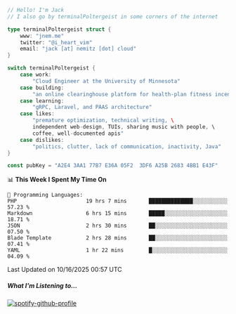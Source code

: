 ```go
// Hello! I'm Jack
// I also go by terminalPoltergeist in some corners of the internet

type terminalPoltergeist struct {
    www: "jnem.me"
    twitter: "@i_heart_vim"
    email: "jack [at] nemitz [dot] cloud"
}

switch terminalPoltergeist {
    case work:
        "Cloud Engineer at the University of Minnesota"
    case building:
        "an online clearinghouse platform for health-plan fitness incentive programs"
    case learning:
        "gRPC, Laravel, and PAAS architecture"
    case likes:
        "premature optimization, technical writing, \
        independent web-design, TUIs, sharing music with people, \
        coffee, well-documented apis"
    case dislikes:
        "politics, clutter, lack of communication, inactivity, Java"
}

const pubKey = "A2E4 3AA1 77B7 E36A 05F2  3DF6 A25B 2683 4BB1 E43F"
```

<!--START_SECTION:waka-->
📊 **This Week I Spent My Time On** 

```text
💬 Programming Languages: 
PHP                      19 hrs 7 mins       ██████████████░░░░░░░░░░░   57.23 % 
Markdown                 6 hrs 15 mins       █████░░░░░░░░░░░░░░░░░░░░   18.71 % 
JSON                     2 hrs 30 mins       ██░░░░░░░░░░░░░░░░░░░░░░░   07.50 % 
Blade Template           2 hrs 28 mins       ██░░░░░░░░░░░░░░░░░░░░░░░   07.41 % 
YAML                     1 hr 22 mins        █░░░░░░░░░░░░░░░░░░░░░░░░   04.09 % 
```


 Last Updated on 10/16/2025 00:57 UTC
<!--END_SECTION:waka-->

##### What I'm Listening to...

[![spotify-github-profile](https://jnem.me/listening-item?maxAge=2592000)](https://jnem.me/listening)
